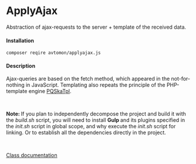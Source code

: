 # ApplyAjax

Abstraction of ajax-requests to the server + template of the received data.

#### Installation

``
composer reqire avtomon/applyajax.js
``
<br>

#### Description

Ajax-queries are based on the fetch method, which appeared in the not-for-nothing in JavaScript. Templating also repeats the principle of the PHP-template engine [PQSkaTpl](https://github.com/avtomon/PQSkaTpl).

<br>


<b> Note: </b>
If you plan to independently decompose the project and build it with the <i> build.sh </i> script, you will need to install <b> Gulp </b> and its plugins specified in the <i> init.sh </i> script in global scope, and why execute the <i> init.sh </i> script for linking. Or to establish all the dependencies directly in the project.

<br>

[Class documentation](docs_en)
